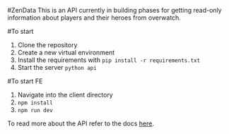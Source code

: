 #ZenData
This is an API currently in building phases for getting read-only information about players and their heroes from overwatch.

#To start
1. Clone the repository
2. Create a new virtual environment
3. Install the requirements with ```pip install -r requirements.txt```
4. Start the server ```python api```

#To start FE
1. Navigate into the client directory
2. ```npm install```
3. ```npm run dev```


To read more about the API refer to the docs [here](https://github.com/adack123/ZenData/blob/master/api/README.md).
